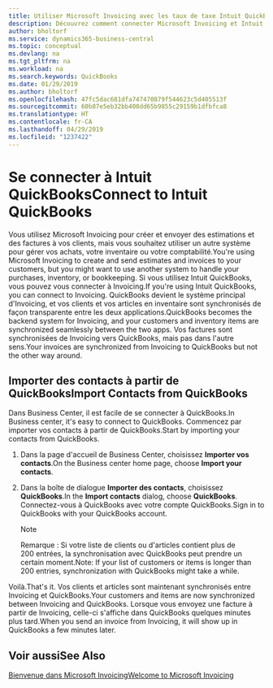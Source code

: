 ```yaml
---
title: Utiliser Microsoft Invoicing avec les taux de taxe Intuit QuickBooks | Invoicing
description: Découvrez comment connecter Microsoft Invoicing et Intuit QuickBooks.
author: bholtorf
ms.service: dynamics365-business-central
ms.topic: conceptual
ms.devlang: na
ms.tgt_pltfrm: na
ms.workload: na
ms.search.keywords: QuickBooks
ms.date: 01/29/2019
ms.author: bholtorf
ms.openlocfilehash: 47fc5dac681dfa747470879f544623c5d405513f
ms.sourcegitcommit: 60b87e5eb32bb408dd65b9855c29159b1dfbfca8
ms.translationtype: HT
ms.contentlocale: fr-CA
ms.lasthandoff: 04/29/2019
ms.locfileid: "1237422"
---
```

# <a name="connect-to-intuit-quickbooks"></a><span data-ttu-id="3fc84-103">Se connecter à Intuit QuickBooks</span><span class="sxs-lookup"><span data-stu-id="3fc84-103">Connect to Intuit QuickBooks</span></span>
<span data-ttu-id="3fc84-104">Vous utilisez Microsoft Invoicing pour créer et envoyer des estimations et des factures à vos clients, mais vous souhaitez utiliser un autre système pour gérer vos achats, votre inventaire ou votre comptabilité.</span><span class="sxs-lookup"><span data-stu-id="3fc84-104">You're using Microsoft Invoicing to create and send estimates and invoices to your customers, but you might want to use another system to handle your purchases, inventory, or bookkeeping.</span></span> <span data-ttu-id="3fc84-105">Si vous utilisez Intuit QuickBooks, vous pouvez vous connecter à Invoicing.</span><span class="sxs-lookup"><span data-stu-id="3fc84-105">If you're using Intuit QuickBooks, you can connect to Invoicing.</span></span> <span data-ttu-id="3fc84-106">QuickBooks devient le système principal d'Invoicing, et vos clients et vos articles en inventaire sont synchronisés de façon transparente entre les deux applications.</span><span class="sxs-lookup"><span data-stu-id="3fc84-106">QuickBooks becomes the backend system for Invoicing, and your customers and inventory items are synchronized seamlessly between the two apps.</span></span> <span data-ttu-id="3fc84-107">Vos factures sont synchronisées de Invoicing vers QuickBooks, mais pas dans l'autre sens.</span><span class="sxs-lookup"><span data-stu-id="3fc84-107">Your invoices are synchronized from Invoicing to QuickBooks but not the other way around.</span></span>

## <a name="import-contacts-from-quickbooks"></a><span data-ttu-id="3fc84-108">Importer des contacts à partir de QuickBooks</span><span class="sxs-lookup"><span data-stu-id="3fc84-108">Import Contacts from QuickBooks</span></span>
<span data-ttu-id="3fc84-109">Dans Business Center, il est facile de se connecter à QuickBooks.</span><span class="sxs-lookup"><span data-stu-id="3fc84-109">In Business center, it's easy to connect to QuickBooks.</span></span> <span data-ttu-id="3fc84-110">Commencez par importer vos contacts à partir de QuickBooks.</span><span class="sxs-lookup"><span data-stu-id="3fc84-110">Start by importing your contacts from QuickBooks.</span></span>

1. <span data-ttu-id="3fc84-111">Dans la page d'accueil de Business Center, choisissez **Importer vos contacts**.</span><span class="sxs-lookup"><span data-stu-id="3fc84-111">On the Business center home page, choose **Import your contacts**.</span></span>
2. <span data-ttu-id="3fc84-112">Dans la boîte de dialogue **Importer des contacts**, choisissez **QuickBooks**.</span><span class="sxs-lookup"><span data-stu-id="3fc84-112">In the **Import contacts** dialog, choose **QuickBooks**.</span></span> <span data-ttu-id="3fc84-113">Connectez-vous à QuickBooks avec votre compte QuickBooks.</span><span class="sxs-lookup"><span data-stu-id="3fc84-113">Sign in to QuickBooks with your QuickBooks account.</span></span>

    > [!Note]
    > <span data-ttu-id="3fc84-114">Remarque : Si votre liste de clients ou d'articles contient plus de 200 entrées, la synchronisation avec QuickBooks peut prendre un certain moment.</span><span class="sxs-lookup"><span data-stu-id="3fc84-114">Note: If your list of customers or items is longer than 200 entries, synchronization with QuickBooks might take a while.</span></span>

<span data-ttu-id="3fc84-115">Voilà.</span><span class="sxs-lookup"><span data-stu-id="3fc84-115">That's it.</span></span> <span data-ttu-id="3fc84-116">Vos clients et articles sont maintenant synchronisés entre Invoicing et QuickBooks.</span><span class="sxs-lookup"><span data-stu-id="3fc84-116">Your customers and items are now synchronized between Invoicing and QuickBooks.</span></span> <span data-ttu-id="3fc84-117">Lorsque vous envoyez une facture à partir de Invoicing, celle-ci s'affiche dans QuickBooks quelques minutes plus tard.</span><span class="sxs-lookup"><span data-stu-id="3fc84-117">When you send an invoice from Invoicing, it will show up in QuickBooks a few minutes later.</span></span>

## <a name="see-also"></a><span data-ttu-id="3fc84-118">Voir aussi</span><span class="sxs-lookup"><span data-stu-id="3fc84-118">See Also</span></span>
[<span data-ttu-id="3fc84-119">Bienvenue dans Microsoft Invoicing</span><span class="sxs-lookup"><span data-stu-id="3fc84-119">Welcome to Microsoft Invoicing</span></span>](index.md)